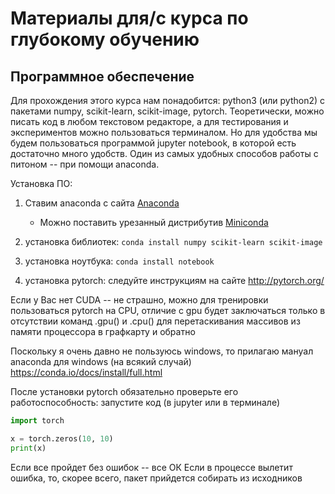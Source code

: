 # Материалы для/с курса по глубокому обучению

## Программное обеспечение

Для прохождения этого курса нам понадобится: python3 (или python2) с пакетами numpy, scikit-learn, scikit-image, pytorch.
Теоретически, можно писать код в любом текстовом редакторе, а для тестирования и экспериментов можно пользоваться терминалом.
Но для удобства мы будем пользоваться программой jupyter notebook, в которой есть достаточно много удобств. 
Один из самых удобных способов работы с питоном -- при помощи anaconda.

Установка ПО:
1. Ставим anaconda с сайта [Anaconda](https://www.continuum.io/downloads)
   * Можно поставить урезанный дистрибутив [Miniconda](https://conda.io/miniconda.html)

2. установка библиотек: `conda install numpy scikit-learn scikit-image` 

3. установка ноутбука: `conda install notebook`

4. установка pytorch: следуйте инструкциям на сайте http://pytorch.org/

Если у Вас нет CUDA -- не страшно, можно для тренировки пользоваться pytorch на CPU, отличие с gpu будет заключаться только в отсутствии команд .gpu() и .cpu() для перетаскивания массивов из памяти процессора в графкарту и обратно

Поскольку я очень давно не пользуюсь windows, то прилагаю мануал anaconda для windows (на всякий случай) https://conda.io/docs/install/full.html

После установки pytorch обязательно проверьте его работоспособность: запустите код (в jupyter или в терминале)

```python
import torch

x = torch.zeros(10, 10)
print(x)
```

Если все пройдет без ошибок -- все ОК
Если в процессе вылетит ошибка, то, скорее всего, пакет прийдется собирать из исходников
